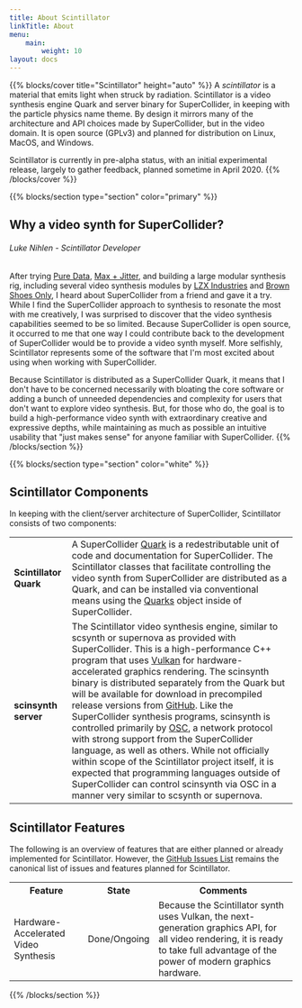 ```yaml
---
title: About Scintillator
linkTitle: About
menu:
    main:
        weight: 10
layout: docs
---
```


{{% blocks/cover title="Scintillator" height="auto" %}}
A <em>scintillator</em> is a material that emits light when struck by radiation.  Scintillator is a video synthesis
engine Quark and server binary for SuperCollider, in keeping with the particle physics name theme. By design it mirrors
many of the architecture and API choices made by SuperCollider, but in the video domain. It is open source (GPLv3) and
planned for distribution on Linux, MacOS, and Windows.

Scintillator is currently in pre-alpha status, with an initial experimental release, largely to gather feedback, planned
sometime in April 2020.
{{% /blocks/cover %}}

{{% blocks/section type="section" color="primary" %}}
## Why a video synth for SuperCollider?

###### Luke Nihlen - Scintillator Developer

After trying [Pure Data](https://puredata.info/), [Max + Jitter](https://cycling74.com/products/max), and building a
large modular synthesis rig, including several video synthesis modules by [LZX Industries](https://lzxindustries.net/)
and [Brown Shoes Only](https://www.brownshoesonly.com/about), I heard about SuperCollider from a friend and gave it a
try. While I find the SuperCollider approach to synthesis to resonate the most with me creatively, I was surprised to
discover that the video synthesis capabilities seemed to be so limited. Because SuperCollider is open source, it
occurred to me that one way I could contribute back to the development of SuperCollider would be to provide a video
synth myself. More selfishly, Scintillator represents some of the software that I'm most excited about using when
working with SuperCollider.

Because Scintillator is distributed as a SuperCollider Quark, it means that I don't have to be concerned necessarily
with bloating the core software or adding a bunch of unneeded dependencies and complexity for users that don't want to
explore video synthesis. But, for those who do, the goal is to build a high-performance video synth with extraordinary
creative and expressive depths, while maintaining as much as possible an intuitive usability that "just makes sense" for
anyone familiar with SuperCollider.
{{% /blocks/section %}}

{{% blocks/section type="section" color="white" %}}
## Scintillator Components

In keeping with the client/server architecture of SuperCollider, Scintillator consists of two components:

<table>
    <tr>
        <td><strong>Scintillator Quark</strong></td>
        <td>
            A SuperCollider <a href="https://github.com/supercollider-quarks/quarks">Quark</a> is a redestributable unit
            of code and documentation for SuperCollider. The Scintillator classes that facilitate controlling
            the video synth from SuperCollider are distributed as a Quark, and can be installed via conventional means
            using the <a href="http://doc.sccode.org/Classes/Quarks.html">Quarks</a> object inside of SuperCollider.
        </td>
    </tr>
    <tr>
        <td><strong>scinsynth server</strong></td>
        <td>
            The Scintillator video synthesis engine, similar to scsynth or supernova as provided with SuperCollider.
            This is a high-performance C++ program that uses <a href="https://www.khronos.org/vulkan">Vulkan</a> for
            hardware-accelerated graphics rendering. The scinsynth binary is distributed separately from the Quark but
            will be available for download in precompiled release versions from
            <a href="https://github.com/ScintillatorSynth/Scintillator">GitHub</a>. Like the SuperCollider synthesis
            programs, scinsynth is controlled primarily by <a href="http://opensoundcontrol.org/osc">OSC</a>, a network
            protocol with strong support from the SuperCollider language, as well as others. While not officially within
            scope of the Scintillator project itself, it is expected that programming languages outside of SuperCollider
            can control scinsynth via OSC in a manner very similar to scsynth or supernova.
        </td>
    </tr>
</table>

## Scintillator Features

The following is an overview of features that are either planned or already implemented for Scintillator. However, the
[GitHub Issues List](https://github.com/ScintillatorSynth/Scintillator/issues) remains the canonical list of issues and
features planned for Scintillator.

<table>
    <tr>
        <th>Feature</th>
        <th>State</th>
        <th>Comments</th>
    </tr>
    <tr>
        <td>Hardware-Accelerated Video Synthesis</td>
        <td>Done/Ongoing</td>
        <td>
            Because the Scintillator synth uses Vulkan, the next-generation graphics API, for all video rendering, it is
            ready to take full advantage of the power of modern graphics hardware.
        </td>
    </tr>
    <tr>
    </tr>
</table>
{{% /blocks/section %}}

